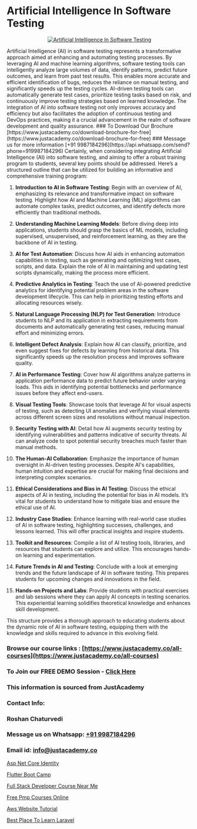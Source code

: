 # Artificial Intelligence In Software Testing

<p align="center">
  <a href="https://justacademy.co/program-detail/software-testing">
    <img src="https://justacademy.co/storage2/program_images/1704700438.webp" alt="Artificial Intelligence In Software Testing">
  </a>
</p>
Artificial Intelligence (AI) in software testing represents a transformative approach aimed at enhancing and automating testing processes. By leveraging AI and machine learning algorithms, software testing tools can intelligently analyze large volumes of data, identify patterns, predict future outcomes, and learn from past test results. This enables more accurate and efficient identification of bugs, reduces the reliance on manual testing, and significantly speeds up the testing cycles. AI-driven testing tools can automatically generate test cases, prioritize testing tasks based on risk, and continuously improve testing strategies based on learned knowledge. The integration of AI into software testing not only improves accuracy and efficiency but also facilitates the adoption of continuous testing and DevOps practices, making it a crucial advancement in the realm of software development and quality assurance.
### To Download Our Brochure [https://www.justacademy.co/download-brochure-for-free](https://www.justacademy.co/download-brochure-for-free)
### Message us for more information [+91 9987184296](https://api.whatsapp.com/send?phone=919987184296)
Certainly, when considering integrating Artificial Intelligence (AI) into software testing, and aiming to offer a robust training program to students, several key points should be addressed. Here’s a structured outline that can be utilized for building an informative and comprehensive training program:

1) **Introduction to AI in Software Testing**: Begin with an overview of AI, emphasizing its relevance and transformative impact on software testing. Highlight how AI and Machine Learning (ML) algorithms can automate complex tasks, predict outcomes, and identify defects more efficiently than traditional methods.

2) **Understanding Machine Learning Models**: Before diving deep into applications, students should grasp the basics of ML models, including supervised, unsupervised, and reinforcement learning, as they are the backbone of AI in testing.

3) **AI for Test Automation**: Discuss how AI aids in enhancing automation capabilities in testing, such as generating and optimizing test cases, scripts, and data. Explain the role of AI in maintaining and updating test scripts dynamically, making the process more efficient.

4) **Predictive Analytics in Testing**: Teach the use of AI-powered predictive analytics for identifying potential problem areas in the software development lifecycle. This can help in prioritizing testing efforts and allocating resources wisely.

5) **Natural Language Processing (NLP) for Test Generation**: Introduce students to NLP and its application in extracting requirements from documents and automatically generating test cases, reducing manual effort and minimizing errors.

6) **Intelligent Defect Analysis**: Explain how AI can classify, prioritize, and even suggest fixes for defects by learning from historical data. This significantly speeds up the resolution process and improves software quality.

7) **AI in Performance Testing**: Cover how AI algorithms analyze patterns in application performance data to predict future behavior under varying loads. This aids in identifying potential bottlenecks and performance issues before they affect end-users.

8) **Visual Testing Tools**: Showcase tools that leverage AI for visual aspects of testing, such as detecting UI anomalies and verifying visual elements across different screen sizes and resolutions without manual inspection.

9) **Security Testing with AI**: Detail how AI augments security testing by identifying vulnerabilities and patterns indicative of security threats. AI can analyze code to spot potential security breaches much faster than manual methods.

10) **The Human-AI Collaboration**: Emphasize the importance of human oversight in AI-driven testing processes. Despite AI's capabilities, human intuition and expertise are crucial for making final decisions and interpreting complex scenarios.

11) **Ethical Considerations and Bias in AI Testing**: Discuss the ethical aspects of AI in testing, including the potential for bias in AI models. It’s vital for students to understand how to mitigate bias and ensure the ethical use of AI.

12) **Industry Case Studies**: Enhance learning with real-world case studies of AI in software testing, highlighting successes, challenges, and lessons learned. This will offer practical insights and inspire students.

13) **Toolkit and Resources**: Compile a list of AI testing tools, libraries, and resources that students can explore and utilize. This encourages hands-on learning and experimentation.

14) **Future Trends in AI and Testing**: Conclude with a look at emerging trends and the future landscape of AI in software testing. This prepares students for upcoming changes and innovations in the field.

15) **Hands-on Projects and Labs**: Provide students with practical exercises and lab sessions where they can apply AI concepts in testing scenarios. This experiential learning solidifies theoretical knowledge and enhances skill development.

This structure provides a thorough approach to educating students about the dynamic role of AI in software testing, equipping them with the knowledge and skills required to advance in this evolving field.

### Browse our course links : [https://www.justacademy.co/all-courses](https://www.justacademy.co/all-courses) 
### To Join our FREE DEMO Session - [Click Here](https://www.justacademy.co/register-for-course-demo)


### This information is sourced from JustAcademy
### Contact Info:
### Roshan Chaturvedi
### Message us on Whatsapp: [+91 9987184296](https://api.whatsapp.com/send?phone=919987184296)
### Email id: [info@justacademy.co](mailto:info@justacademy.co)
                
[Asp Net Core Identity](https://www.linkedin.com/pulse/asp-net-core-identity-justacademy-berlin-j46qc?trackingId=5LHGNAAoX37VBa%2B3UVbe3Q%3D%3D&lipi=urn%3Ali%3Apage%3Ad_flagship3_company_admin%3BYf0bh%2BAUR9ioxIsyYDfCpA%3D%3D)

[Flutter Boot Camp](0)

[Full Stack Developer Course Near Me](https://medium.com/@mahi3106/full-stack-developer-course-near-me-21563bdfd0f5)

[Free Pmp Courses Online](https://medium.com/@justacademytraining/free-pmp-courses-online-8b742cf724a3)

[Aws Website Tutorial](https://justacademyin.github.io/justacademy/aws-website-tutorial)

[Best Place To Learn Laravel](https://justacademyin.github.io/justacademy/best-place-to-learn-laravel)

